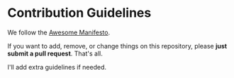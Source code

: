# Contribution Guidelines

We follow the [Awesome Manifesto](https://github.com/sindresorhus/awesome/blob/main/awesome.md).

If you want to add, remove, or change things on this repository, please **just submit a pull request**. That's all.

I'll add extra guidelines if needed.
